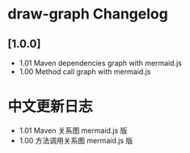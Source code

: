 <!-- Keep a Changelog guide -> https://keepachangelog.com -->

# draw-graph Changelog

## [1.0.0]

- 1.01 Maven dependencies graph with mermaid.js
- 1.00 Method call graph with mermaid.js

# 中文更新日志

- 1.01 Maven 关系图 mermaid.js 版
- 1.00 方法调用关系图 mermaid.js 版